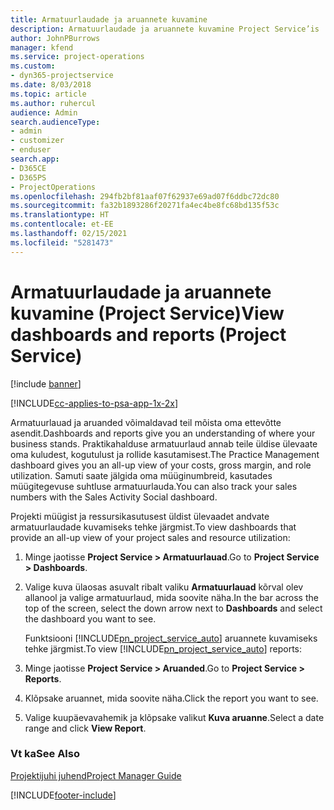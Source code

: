 ```yaml
---
title: Armatuurlaudade ja aruannete kuvamine
description: Armatuurlaudade ja aruannete kuvamine Project Service’is
author: JohnPBurrows
manager: kfend
ms.service: project-operations
ms.custom:
- dyn365-projectservice
ms.date: 8/03/2018
ms.topic: article
ms.author: ruhercul
audience: Admin
search.audienceType:
- admin
- customizer
- enduser
search.app:
- D365CE
- D365PS
- ProjectOperations
ms.openlocfilehash: 294fb2bf81aaf07f62937e69ad07f6ddbc72dc80
ms.sourcegitcommit: fa32b1893286f20271fa4ec4be8fc68bd135f53c
ms.translationtype: HT
ms.contentlocale: et-EE
ms.lasthandoff: 02/15/2021
ms.locfileid: "5281473"
---
```

# <a name="view-dashboards-and-reports-project-service"></a><span data-ttu-id="c7f8e-103">Armatuurlaudade ja aruannete kuvamine (Project Service)</span><span class="sxs-lookup"><span data-stu-id="c7f8e-103">View dashboards and reports (Project Service)</span></span>

[!include [banner](../includes/psa-now-project-operations.md)]

[!INCLUDE[cc-applies-to-psa-app-1x-2x](../includes/cc-applies-to-psa-app-1x-2x.md)]

<span data-ttu-id="c7f8e-104">Armatuurlauad ja aruanded võimaldavad teil mõista oma ettevõtte asendit.</span><span class="sxs-lookup"><span data-stu-id="c7f8e-104">Dashboards and reports give you an understanding of where your business stands.</span></span> <span data-ttu-id="c7f8e-105">Praktikahalduse armatuurlaud annab teile üldise ülevaate oma kuludest, kogutulust ja rollide kasutamisest.</span><span class="sxs-lookup"><span data-stu-id="c7f8e-105">The Practice Management dashboard gives you an all-up view of your costs, gross margin, and role utilization.</span></span> <span data-ttu-id="c7f8e-106">Samuti saate jälgida oma müüginumbreid, kasutades müügitegevuse suhtluse armatuurlauda.</span><span class="sxs-lookup"><span data-stu-id="c7f8e-106">You can also track your sales numbers with the Sales Activity Social dashboard.</span></span>  
  
 <span data-ttu-id="c7f8e-107">Projekti müügist ja ressursikasutusest üldist ülevaadet andvate armatuurlaudade kuvamiseks tehke järgmist.</span><span class="sxs-lookup"><span data-stu-id="c7f8e-107">To view dashboards that provide an all-up view of your project sales and resource utilization:</span></span>  
  
1. <span data-ttu-id="c7f8e-108">Minge jaotisse **Project Service > Armatuurlauad**.</span><span class="sxs-lookup"><span data-stu-id="c7f8e-108">Go to **Project Service > Dashboards**.</span></span>  
  
2. <span data-ttu-id="c7f8e-109">Valige kuva ülaosas asuvalt ribalt valiku **Armatuurlauad** kõrval olev allanool ja valige armatuurlaud, mida soovite näha.</span><span class="sxs-lookup"><span data-stu-id="c7f8e-109">In the bar across the top of the screen, select the down arrow next to **Dashboards** and select the dashboard you want to see.</span></span>  
  
   <span data-ttu-id="c7f8e-110">Funktsiooni [!INCLUDE[pn_project_service_auto](../includes/pn-project-service-auto.md)] aruannete kuvamiseks tehke järgmist.</span><span class="sxs-lookup"><span data-stu-id="c7f8e-110">To view [!INCLUDE[pn_project_service_auto](../includes/pn-project-service-auto.md)] reports:</span></span>  
  
3. <span data-ttu-id="c7f8e-111">Minge jaotisse **Project Service > Aruanded**.</span><span class="sxs-lookup"><span data-stu-id="c7f8e-111">Go to **Project Service > Reports**.</span></span>  
  
4. <span data-ttu-id="c7f8e-112">Klõpsake aruannet, mida soovite näha.</span><span class="sxs-lookup"><span data-stu-id="c7f8e-112">Click the report you want to see.</span></span>  
  
5. <span data-ttu-id="c7f8e-113">Valige kuupäevavahemik ja klõpsake valikut **Kuva aruanne**.</span><span class="sxs-lookup"><span data-stu-id="c7f8e-113">Select a date range and click **View Report**.</span></span>  
  
### <a name="see-also"></a><span data-ttu-id="c7f8e-114">Vt ka</span><span class="sxs-lookup"><span data-stu-id="c7f8e-114">See Also</span></span>  
 [<span data-ttu-id="c7f8e-115">Projektijuhi juhend</span><span class="sxs-lookup"><span data-stu-id="c7f8e-115">Project Manager Guide</span></span>](../psa/project-manager-guide.md)


[!INCLUDE[footer-include](../includes/footer-banner.md)]